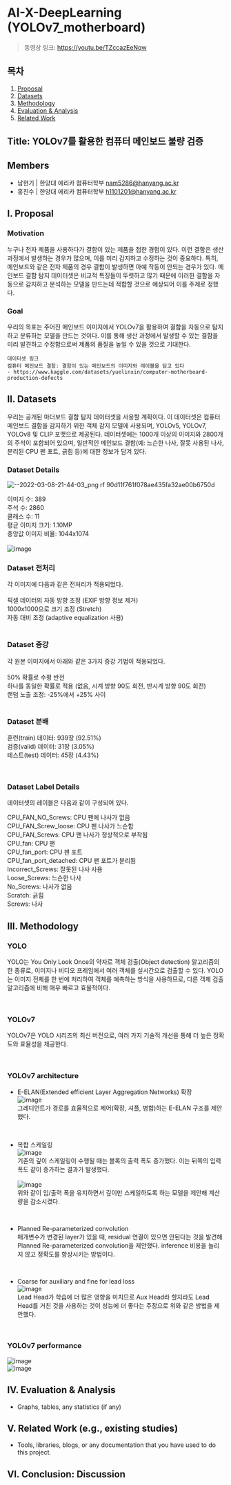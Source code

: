 # AI-X-DeepLearning (YOLOv7_motherboard)
> 동영상 링크: https://youtu.be/TZccazEeNqw
## 목차

1. [Proposal](#i-proposal)
2. [Datasets](#ii-datasets)
3. [Methodology](#iii-methodology)
4. [Evaluation & Analysis](#iv-evaluation--analysis)
5. [Related Work](#v-related-work)
   
## Title: YOLOv7를 활용한 컴퓨터 메인보드 불량 검증
## Members
- 남현기 | 한양대 에리카 컴퓨터학부 nam5286@hanyang.ac.kr
- 홍진수 | 한양대 에리카 컴퓨터학부 h1101201@hanyang.ac.kr


## I. Proposal
### Motivation
누구나 전자 제품을 사용하다가 결함이 있는 제품을 접한 경험이 있다. 이런 결함은 생산 과정에서 발생하는 경우가 많으며, 이를 미리 감지하고 수정하는 것이 중요하다. 특히, 메인보드와 같은 전자 제품의 경우 결함이 발생하면 아예 작동이 안되는 경우가 있다. 메인보드 결함 탐지 데이터셋은 비교적 특징들이 뚜렷하고 많기 때문에 이러한 결함을 자동으로 감지하고 분석하는 모델을 만드는데 적합할 것으로 예상되어 이를 주제로 정했다.

### Goal
우리의 목표는 주어진 메인보드 이미지에서 YOLOv7을 활용하여 결함을 자동으로 탐지하고 분류하는 모델을 만드는 것이다. 이를 통해 생산 과정에서 발생할 수 있는 결함을 미리 발견하고 수정함으로써 제품의 품질을 높일 수 있을 것으로 기대한다. 

```
데이터셋 링크  
컴퓨터 메인보드 결함: 결함이 있는 메인보드의 이미지와 레이블을 담고 있다
- https://www.kaggle.com/datasets/yuelinxin/computer-motherboard-production-defects

```

## II. Datasets
우리는 공개된 마더보드 결함 탐지 데이터셋을 사용할 계획이다. 이 데이터셋은 컴퓨터 메인보드 결함을 감지하기 위한 객체 감지 모델에 사용되며, YOLOv5, YOLOv7, YOLOv8 및 CLIP 포맷으로 제공된다. 데이터셋에는 1000개 이상의 이미지와 2800개의 주석이 포함되어 있으며, 일반적인 메인보드 결함(예: 느슨한 나사, 잘못 사용된 나사, 분리된 CPU 팬 포트, 긁힘 등)에 대한 정보가 담겨 있다.

### Dataset Details

![--2022-03-08-21-44-03_png rf 90d11f761f078ae435fa32ae00b6750d](https://github.com/namnhong/YOLOv7_motherboard/assets/50573818/c22de529-6f1f-49db-8549-67bfda57538c)

이미지 수: 389<br>
주석 수: 2860<br>
클래스 수: 11<br>
평균 이미지 크기: 1.10MP<br>
중앙값 이미지 비율: 1044x1074<br>
<br>
![image](https://github.com/namnhong/YOLOv7_motherboard/assets/50573818/d216ad14-461f-40d9-821d-bfdd5cc770fd)

### Dataset 전처리
각 이미지에 다음과 같은 전처리가 적용되었다.<br>
<br>
픽셀 데이터의 자동 방향 조정 (EXIF 방향 정보 제거)<br>
1000x1000으로 크기 조정 (Stretch)<br>
자동 대비 조정 (adaptive equalization 사용)<br>
<br>
### Dataset 증강
각 원본 이미지에서 아래와 같은 3가지 증강 기법이 적용되었다.<br>
<br>
50% 확률로 수평 반전<br>
하나를 동일한 확률로 적용 (없음, 시계 방향 90도 회전, 반시계 방향 90도 회전)<br>
랜덤 노출 조정: -25%에서 +25% 사이<br>
<br>
### Dataset 분배
훈련(train) 데이터: 939장 (92.51%)<br>
검증(valid) 데이터: 31장 (3.05%)<br>
테스트(test) 데이터: 45장 (4.43%)<br>

<br>

### Dataset Label Details
데이터셋의 레이블은 다음과 같이 구성되어 있다.<br>

CPU_FAN_NO_Screws: CPU 팬에 나사가 없음<br>
CPU_FAN_Screw_loose: CPU 팬 나사가 느슨함<br>
CPU_FAN_Screws: CPU 팬 나사가 정상적으로 부착됨<br>
CPU_fan: CPU 팬<br>
CPU_fan_port: CPU 팬 포트<br>
CPU_fan_port_detached: CPU 팬 포트가 분리됨<br>
Incorrect_Screws: 잘못된 나사 사용<br>
Loose_Screws: 느슨한 나사<br>
No_Screws: 나사가 없음<br>
Scratch: 긁힘<br>
Screws: 나사<br>

## III. Methodology

### YOLO
YOLO는 You Only Look Once의 약자로 객체 검출(Object detection) 알고리즘의 한 종류로, 이미지나 비디오 프레임에서 여러 객체를 실시간으로 검출할 수 있다. YOLO는 이미지 전체를 한 번에 처리하여 객체를 예측하는 방식을 사용하므로, 다른 객체 검출 알고리즘에 비해 매우 빠르고 효율적이다.<br>

<br>

### YOLOv7
YOLOv7은 YOLO 시리즈의 최신 버전으로, 여러 가지 기술적 개선을 통해 더 높은 정확도와 효율성을 제공한다.<br>

<br>

### YOLOv7 architecture
- E-ELAN(Extended efficient Layer Aggregation Networks) 확장<br>
![image](https://github.com/namnhong/YOLOv7_motherboard/assets/55042341/f4ead03e-a86d-4a6a-950a-4edf33d99349)<br>
그레디언트가 경로를 효율적으로 제어(확장, 셔플, 병합)하는 E-ELAN 구조를 제안했다.<br>
<br>

- 복합 스케일링<br>
![image](https://github.com/namnhong/YOLOv7_motherboard/assets/55042341/89376215-4695-4dac-86a5-9f0f3b0b772b)<br>
기존의 깊이 스케일링이 수행될 때는 블록의 출력 폭도 증가했다. 이는 뒤쪽의 입력 폭도 같이 증가하는 결과가 발생했다.<br><br>
![image](https://github.com/namnhong/YOLOv7_motherboard/assets/55042341/07f208eb-aeb6-46b2-be70-f7fe2bd31442)<br>
위와 같이 입/출력 폭을 유지하면서 깊이만 스케일하도록 하는 모델을 제안해 계산량을 감소시켰다.<br>
<br>

- Planned Re-parameterized convolution<br>
매개변수가 변경된 layer가 있을 때, residual 연결이 있으면 안된다는 것을 발견해 Planned Re-parameterized convolution을 제안했다.
inference 비용을 늘리지 않고 정확도를 향상시키는 방법이다.<br>
<br>

- Coarse for auxiliary and fine for lead loss<br>
![image](https://github.com/namnhong/YOLOv7_motherboard/assets/55042341/aaba55af-47c9-4de5-8eb8-ccbe79a1a386)<br>
Lead Head가 학습에 더 많은 영향을 미치므로 Aux Head라 할지라도 Lead Head를 거친 것을 사용하는 것이 성능에 더 좋다는 주장으로 위와 같은 방법을 제안했다.<br>
<br>

### YOLOv7 performance
![image](https://github.com/namnhong/YOLOv7_motherboard/assets/55042341/890163a3-7f04-4409-877c-f7ed11348172)<br>
![image](https://github.com/namnhong/YOLOv7_motherboard/assets/55042341/08bfbf54-c157-4224-8b5f-9b9e4909c99e)<br>

## IV. Evaluation & Analysis
- Graphs, tables, any statistics (if any)

## V. Related Work (e.g., existing studies)
- Tools, libraries, blogs, or any documentation that you have used to do this project.

## VI. Conclusion: Discussion
